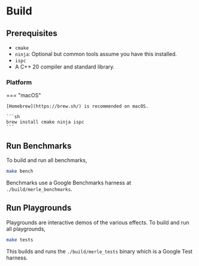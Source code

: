 # Build
## Prerequisites
- `cmake`
-  `ninja`: Optional but common tools assume you have this installed.
- `ispc`
- A C++ 20 compiler and standard library.

### Platform

=== "macOS"

    [Homebrew](https://brew.sh/) is recommended on macOS.

    ```sh
    brew install cmake ninja ispc
    ```

## Run Benchmarks

To build and run all benchmarks,

```sh
make bench
```

Benchmarks use a Google Benchmarks harness at `./build/merle_benchmarks`.

## Run Playgrounds

Playgrounds are interactive demos of the various effects. To build and run all playgrounds, 

```sh
make tests
```

This builds and runs the `./build/merle_tests` binary which is a Google Test harness.
